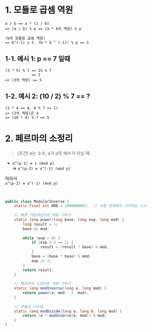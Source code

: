 # 1. 모듈로 곱셈 역원
```
a / b == a * (1 / b)
=> (a / b) % p == (a * b의 역원) % p

```
```
(b의 모듈로 곱셈 역원)
=> b^(-1) s.t. (b * b ^ (-1)) % p == 1
```
## 1-1. 예시 1: p == 7 일때
```
(3 * 5) % 7 == 15 % 7
            == 1
=> (3의 역원) == 5
```

## 1-2. 예시 2: (10 / 2) % 7 == ?
```
(2 * 4 == 8, 8 % 7 == 1)
=> (2의 역원)은 4
=> (10 * 4) % 7 == 5
```

# 2. 페르마의 소정리
> (조건) p는 소수, a가 p의 배수가 아닐 때:
- `a^(p-1) ≡ 1 (mod p)` <br>
=> `a^(p-2) ≡ a^(-1) (mod p)`

따라서 <br>
`a^(p-2) ≡ a^(-1) (mod p)`

<br>

```java
public class ModularInverse {
    static final int MOD = 1000000007;  // 보통 문제에서 주어지는 소수
    
    // 빠른 거듭제곱으로 역원 구하기
    static long power(long base, long exp, long mod) {
        long result = 1;
        base %= mod;
        
        while (exp > 0) {
            if (exp % 2 == 1) {
                result = (result * base) % mod;
            }
            base = (base * base) % mod;
            exp /= 2;
        }
        return result;
    }
    
    // 페르마의 소정리로 역원 구하기
    static long modInverse(long a, long mod) {
        return power(a, mod - 2, mod);
    }
    
    // 모듈로 나눗셈
    static long modDivide(long a, long b, long mod) {
        return (a * modInverse(b, mod)) % mod;
    }
}
```

